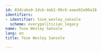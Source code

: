 ```yaml
---
id: 83dcaba9-1dcb-4ab1-99c6-aaee92a90a18
identifiers:
- identifier: tose_wesley_sansole
  scheme: everypolitician_legacy
name: Tose Wesley Sansole
lang: en
title: Tose Wesley Sansole

---
```

